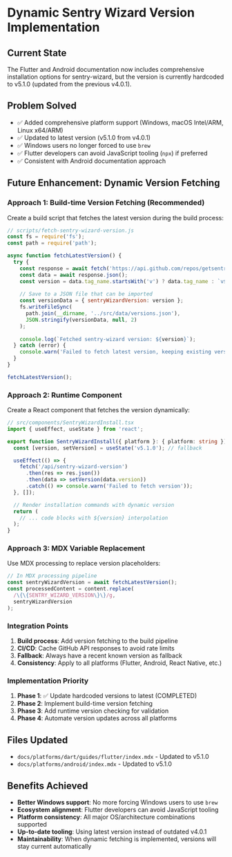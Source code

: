 # Dynamic Sentry Wizard Version Implementation

## Current State
The Flutter and Android documentation now includes comprehensive installation options for sentry-wizard, but the version is currently hardcoded to v5.1.0 (updated from the previous v4.0.1).

## Problem Solved
- ✅ Added comprehensive platform support (Windows, macOS Intel/ARM, Linux x64/ARM)
- ✅ Updated to latest version (v5.1.0 from v4.0.1)
- ✅ Windows users no longer forced to use `brew` 
- ✅ Flutter developers can avoid JavaScript tooling (`npx`) if preferred
- ✅ Consistent with Android documentation approach

## Future Enhancement: Dynamic Version Fetching

### Approach 1: Build-time Version Fetching (Recommended)
Create a build script that fetches the latest version during the build process:

```javascript
// scripts/fetch-sentry-wizard-version.js
const fs = require('fs');
const path = require('path');

async function fetchLatestVersion() {
  try {
    const response = await fetch('https://api.github.com/repos/getsentry/sentry-wizard/releases/latest');
    const data = await response.json();
    const version = data.tag_name.startsWith('v') ? data.tag_name : `v${data.tag_name}`;
    
    // Save to a JSON file that can be imported
    const versionData = { sentryWizardVersion: version };
    fs.writeFileSync(
      path.join(__dirname, '../src/data/versions.json'), 
      JSON.stringify(versionData, null, 2)
    );
    
    console.log(`Fetched sentry-wizard version: ${version}`);
  } catch (error) {
    console.warn('Failed to fetch latest version, keeping existing version');
  }
}

fetchLatestVersion();
```

### Approach 2: Runtime Component
Create a React component that fetches the version dynamically:

```typescript
// src/components/SentryWizardInstall.tsx
import { useEffect, useState } from 'react';

export function SentryWizardInstall({ platform }: { platform: string }) {
  const [version, setVersion] = useState('v5.1.0'); // fallback

  useEffect(() => {
    fetch('/api/sentry-wizard-version')
      .then(res => res.json())
      .then(data => setVersion(data.version))
      .catch(() => console.warn('Failed to fetch version'));
  }, []);

  // Render installation commands with dynamic version
  return (
    // ... code blocks with ${version} interpolation
  );
}
```

### Approach 3: MDX Variable Replacement
Use MDX processing to replace version placeholders:

```javascript
// In MDX processing pipeline
const sentryWizardVersion = await fetchLatestVersion();
const processedContent = content.replace(
  /\{\{SENTRY_WIZARD_VERSION\}\}/g, 
  sentryWizardVersion
);
```

### Integration Points
1. **Build process**: Add version fetching to the build pipeline
2. **CI/CD**: Cache GitHub API responses to avoid rate limits
3. **Fallback**: Always have a recent known version as fallback
4. **Consistency**: Apply to all platforms (Flutter, Android, React Native, etc.)

### Implementation Priority
1. **Phase 1**: ✅ Update hardcoded versions to latest (COMPLETED)
2. **Phase 2**: Implement build-time version fetching
3. **Phase 3**: Add runtime version checking for validation
4. **Phase 4**: Automate version updates across all platforms

## Files Updated
- `docs/platforms/dart/guides/flutter/index.mdx` - Updated to v5.1.0
- `docs/platforms/android/index.mdx` - Updated to v5.1.0

## Benefits Achieved
- **Better Windows support**: No more forcing Windows users to use `brew`
- **Ecosystem alignment**: Flutter developers can avoid JavaScript tooling
- **Platform consistency**: All major OS/architecture combinations supported
- **Up-to-date tooling**: Using latest version instead of outdated v4.0.1
- **Maintainability**: When dynamic fetching is implemented, versions will stay current automatically